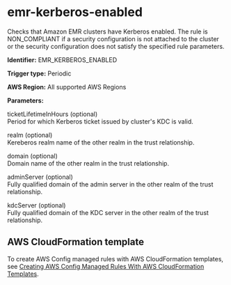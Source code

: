 # emr\-kerberos\-enabled<a name="emr-kerberos-enabled"></a>

Checks that Amazon EMR clusters have Kerberos enabled\. The rule is NON\_COMPLIANT if a security configuration is not attached to the cluster or the security configuration does not satisfy the specified rule parameters\.

**Identifier:** EMR\_KERBEROS\_ENABLED

**Trigger type:** Periodic 

**AWS Region:** All supported AWS Regions

**Parameters:**

 ticketLifetimeInHours \(optional\)   
Period for which Kerberos ticket issued by cluster's KDC is valid\.

 realm \(optional\)   
Kereberos realm name of the other realm in the trust relationship\. 

 domain \(optional\)   
Domain name of the other realm in the trust relationship\.

 adminServer \(optional\)   
Fully qualified domain of the admin server in the other realm of the trust relationship\.

 kdcServer \(optional\)   
Fully qualified domain of the KDC server in the other realm of the trust relationship\.

## AWS CloudFormation template<a name="w24aac11c29c17d183c15"></a>

To create AWS Config managed rules with AWS CloudFormation templates, see [Creating AWS Config Managed Rules With AWS CloudFormation Templates](aws-config-managed-rules-cloudformation-templates.md)\.